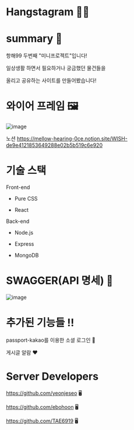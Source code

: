 # Hangstagram 👩‍💻

# summary 📖
항해99 두번째 "미니프로젝트"입니다!

일상생활 하면서 필요하거나 궁금했던 물건들을

올리고 공유하는 사이트를 만들어봤습니다!

# 와이어 프레임 🖼
![image](https://user-images.githubusercontent.com/86820463/137281591-42edb1a5-4fd4-4a5d-86f7-04e2744ea1c7.png)

노션 
https://mellow-hearing-0ce.notion.site/WISH-de9e4121853649288e02b5b519c6e920

# 기술 스택
Front-end 

- Pure CSS

- React

Back-end

- Node.js

- Express

- MongoDB



# SWAGGER(API 명세) 🎨
![image](https://user-images.githubusercontent.com/86820463/137259846-f1492ef2-2b28-41b2-9315-a00324f31a65.png)

# 추가된 기능들 ‼ 
passport-kakao를 이용한 소셜 로그인 🔑

게시글 알람 ❤ 

# Server Developers
https://github.com/yeonjeseo 🖥

https://github.com/ebohoon 🖥

https://github.com/TAE6919 🖥






